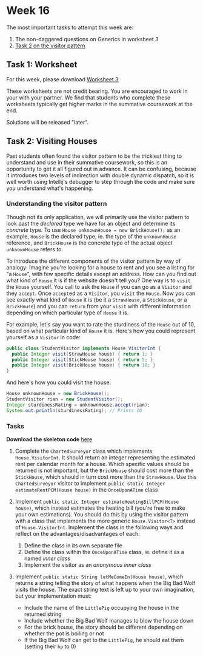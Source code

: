 # Week 16

The most important tasks to attempt this week are:
1. The non-daggered questions on Generics in worksheet 3 
2. [Task 2 on the visitor pattern](#task-2-visiting-houses)

## Task 1: Worksheet

For this week, please
download [Worksheet 3](https://www.ole.bris.ac.uk/bbcswebdav/courses/COMS10017_2021_TB-2/content/oo/pdfs/sheet3_problems.pdf)

These worksheets are not credit bearing. You are encouraged to work in your with your partner. We find that students who complete these worksheets typically get higher marks in the summative coursework at the end.

Solutions will be released "later". 

## Task 2: Visiting Houses

Past students often found the visitor pattern to be the trickiest thing to understand and use in their summative coursework, so this is an opportunity to get it all figured out in advance. It can be confusing, because it introduces two levels of indirection with double dynamic dispatch, so it is well worth using Intellij's debugger to step through the code and make sure you understand what's happening.

### Understanding the visitor pattern

Though not its only application, we will primarily use the visitor pattern to look past the *declared* type we have for an object and determine its *concrete* type. To use `House unknownHouse = new BrickHouse();` as an example, `House` is the declared type, ie. the type of the `unknownHouse` reference, and `BrickHouse` is the concrete type of the actual object `unknownHouse` refers to.

To introduce the different components of the visitor pattern by way of analogy: Imagine you're looking for a house to rent and you see a listing for "a `House`", with few specific details except an address. How can you find out what kind of `House` it is if the website doesn't tell you? One way is to `visit` the `House` yourself. You call to ask the `House` if you can go as a `Visitor` and they `accept`. Once `accept`ed as a `Visitor`, you `visit` the `House`. Now you can see exactly what kind of `House` it is (be it a `StrawHouse`, a `StickHouse`, or a `BrickHouse`) and you can `return` from your `visit` with different information depending on which particular type of `House` it is.

For example, let's say you want to rate the sturdiness of the `House` out of 10, based on what particular kind of `House` it is. Here's how you could represent yourself as a `Visitor` in code:

```java
public class StudentVisitor implements House.VisitorInt {
  public Integer visit(StrawHouse house) { return 1; }
  public Integer visit(StickHouse house) { return 5; }
  public Integer visit(BrickHouse house) { return 10; }
}
```

And here's how you could visit the house:

```java
House unknownHouse = new BrickHouse();
StudentVisitor rian = new StudentVisitor();
Integer sturdinessRating = unknownHouse.accept(rian);
System.out.println(sturdinessRating); // Prints 10
```


### Tasks

**Download the skeleton code** [here](https://www.ole.bris.ac.uk/bbcswebdav/courses/COMS10017_2021_TB-2/content/oo/pdfs/house-visitor-skeleton_no_idea.zip)

1. Complete the `ChartedSurveyor` class which implements `House.VisitorInt`. It should return an integer representing the estimated rent per calendar month for a house. Which specific values should be returned is not important, but the `BrickHouse` should cost more than the `StickHouse`, which should in turn cost more than the `StrawHouse`. Use this `ChartedSurveyor` visitor to implement `public static Integer estimateRentPCM(House house)` in the `OnceUponATime` class

2. Implement `public static Integer estimateHeatingBillPCM(House house)`, which instead estimates the heating bill (you're free to make your own estimations). You should do this by using the visitor pattern with a class that implements the more generic `House.Visitor<T>` instead of `House.VisitorInt`. Implement the class in the following ways and reflect on the advantages/disadvantages of each:
   1. Define the class in its own separate file
   2. Define the class within the `OnceUponATime` class, ie. define it as a named *inner class*
   3. Implement the visitor as an *anonymous inner class*

3. Implement `public static String letMeComeIn(House house)`, which returns a string telling the story of what happens when the Big Bad Wolf visits the house. The exact string text is left up to your own imagination, but your implementation must:
   - Include the name of the `LittlePig` occupying the house in the returned string
   - Include whether the Big Bad Wolf manages to blow the house down 
   - For the brick house, the story should be different depending on whether the pot is boiling or not
   - If the Big Bad Wolf can get to the `LittlePig`, he should eat them (setting their `hp` to 0)
